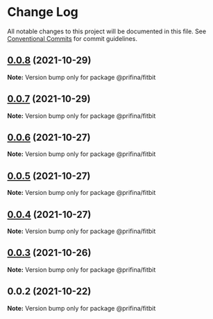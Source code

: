 # Change Log

All notable changes to this project will be documented in this file.
See [Conventional Commits](https://conventionalcommits.org) for commit guidelines.

## [0.0.8](https://prifina-admin/prifina/prifina-components/compare/@prifina/fitbit@0.0.7...@prifina/fitbit@0.0.8) (2021-10-29)

**Note:** Version bump only for package @prifina/fitbit





## [0.0.7](https://prifina-admin/prifina/prifina-components/compare/@prifina/fitbit@0.0.6...@prifina/fitbit@0.0.7) (2021-10-29)

**Note:** Version bump only for package @prifina/fitbit





## [0.0.6](https://prifina-admin/prifina/prifina-components/compare/@prifina/fitbit@0.0.5...@prifina/fitbit@0.0.6) (2021-10-27)

**Note:** Version bump only for package @prifina/fitbit





## [0.0.5](https://prifina-admin/prifina/prifina-components/compare/@prifina/fitbit@0.0.4...@prifina/fitbit@0.0.5) (2021-10-27)

**Note:** Version bump only for package @prifina/fitbit





## [0.0.4](https://prifina-admin/prifina/prifina-components/compare/@prifina/fitbit@0.0.3...@prifina/fitbit@0.0.4) (2021-10-27)

**Note:** Version bump only for package @prifina/fitbit





## [0.0.3](https://prifina-admin/prifina/prifina-components/compare/@prifina/fitbit@0.0.2...@prifina/fitbit@0.0.3) (2021-10-26)

**Note:** Version bump only for package @prifina/fitbit





## 0.0.2 (2021-10-22)

**Note:** Version bump only for package @prifina/fitbit
